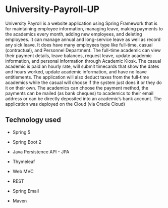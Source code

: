 # University-Payroll-UP
University Payroll is a website application using Spring Framework that is for maintaining employee information, managing leave, making payments to the academics every month, adding new employees, and deleting employees. It can manage annual and long-service leave as well as record any sick leave.
It does have many employees type like full-time, casual (contractual), and Personnel Department. The full-time academic can view their payment details, leave balances, request leave, update academic information, and personal information through Academic Kiosk. The casual academic is paid an hourly rate, will submit timecards that show the dates and hours worked, update academic information, and have no leave entitlements.
The application will also deduct taxes from the full-time academics while the casual will choose if the system just does it or they do it on their own. The academics can choose the payment method, the payments can be mailed (as bank cheques) to academics to their email address or can be directly deposited into an academic’s bank account.
The application was deployed on the Cloud (via Oracle Cloud)

## Technology used 

* Spring 5

* Spring Boot 2

* Java Persistence API - JPA

* Thymeleaf

* Web MVC

* REST 

* Spring Email 

* Maven
